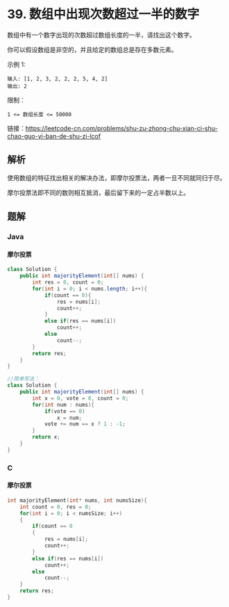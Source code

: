 # 39. 数组中出现次数超过一半的数字 

数组中有一个数字出现的次数超过数组长度的一半，请找出这个数字。

你可以假设数组是非空的，并且给定的数组总是存在多数元素。

示例 1:

```
输入: [1, 2, 3, 2, 2, 2, 5, 4, 2]
输出: 2
```

限制：

`1 <= 数组长度 <= 50000`


链接：https://leetcode-cn.com/problems/shu-zu-zhong-chu-xian-ci-shu-chao-guo-yi-ban-de-shu-zi-lcof

## 解析

使用数组的特征找出相关的解决办法，即摩尔投票法，两者一旦不同就同归于尽。

摩尔投票法即不同的数则相互抵消，最后留下来的一定占半数以上。



## 题解

### Java

#### 摩尔投票

```java
class Solution {
    public int majorityElement(int[] nums) {
        int res = 0, count = 0;
        for(int i = 0; i < nums.length; i++){
            if(count == 0){
                res = nums[i];
                count++;
            }
            else if(res == nums[i])
                count++;
            else 
                count--;
        }
        return res;
    }
}

//简单写法：
class Solution {
    public int majorityElement(int[] nums) {
        int x = 0, vote = 0, count = 0;
        for(int num : nums){
            if(vote == 0)
                x = num;
            vote += num == x ? 1 : -1;
        }
        return x;
    }
}
```



### C

#### 摩尔投票

```c
int majorityElement(int* nums, int numsSize){
    int count = 0, res = 0;
    for(int i = 0; i < numsSize; i++)
    {
        if(count == 0
        {
            res = nums[i];
            count++;
        }
        else if(res == nums[i])
            count++;
        else
            count--;
    }
    return res;
}
```



